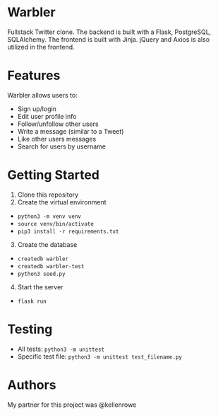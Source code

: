 # Warbler
Fullstack Twitter clone. The backend is built with a Flask, PostgreSQL, SQLAlchemy. The frontend is built with Jinja. jQuery and Axios is also utilized in the frontend.

# Features
Warbler allows users to:
* Sign up/login 
* Edit user profile info
* Follow/unfollow other users
* Write a message (similar to a Tweet)
* Like other users messages
* Search for users by username

# Getting Started
1. Clone this repository
2. Create the virtual environment
* `python3 -m venv venv`
* `source venv/bin/activate`
* `pip3 install -r requirements.txt`
3. Create the database
* `createdb warbler`
* `createdb warbler-test`
* `python3 seed.py`
4. Start the server
* `flask run`

# Testing
* All tests: `python3 -m unittest`
* Specific test file: `python3 -m unittest test_filename.py` 

# Authors
My partner for this project was @kellenrowe  